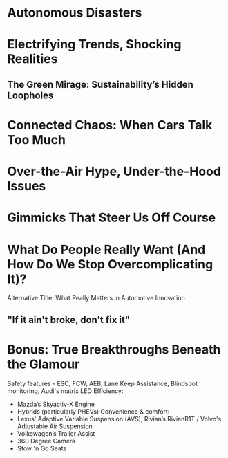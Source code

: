 # Autonomous Disasters

# Electrifying Trends, Shocking Realities
## The Green Mirage: Sustainability’s Hidden Loopholes

# Connected Chaos: When Cars Talk Too Much

# Over-the-Air Hype, Under-the-Hood Issues

# Gimmicks That Steer Us Off Course

# What Do People Really Want (And How Do We Stop Overcomplicating It)?
Alternative Title: What Really Matters in Automotive Innovation
## "If it ain't broke, don't fix it"
# Bonus: True Breakthroughs Beneath the Glamour

Safety features - ESC, FCW, AEB, Lane Keep Assistance, Blindspot monitoring, Audi's matrix LED
Efficiency: 
- Mazda’s Skyactiv-X Engine
- Hybrids (particularly PHEVs)
Convenience & comfort:
- Lexus' Adaptive Variable Suspension (AVS), Rivian’s RivianR1T / Volvo's Adjustable Air Suspension
- Volkswagen’s Trailer Assist
- 360 Degree Camera
- Stow 'n Go Seats
